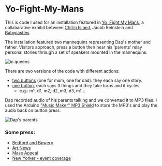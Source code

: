 # Yo-Fight-My-Mans

This is code I used for an installation featured in [Yo, Fight My Mans](http://www.chillinisland.com/yfmm/), a collabarative exhibit between [Chillin Island](http://www.chillinisland.com/), Jacob Reinstein and [Babycastles](http://www.babycastles.com).

The installation featured two mannequins representing Dap's mother and father. Visitors approach, press a button then hear his 'parents' relay personal stories through a set of speakers mounted in the mannequins. 

![in queens](https://drive.google.com/file/d/0B042omrPdFKUVDB0TWJ2c1dibVU/view)

There are two versions of the code with different actions:
* [two buttons](https://github.com/poohlaga/Yo-Fight-My-Mans-/blob/master/2but3phrases) (one for mom, one for dad). they each say one story.
* [one button](https://github.com/poohlaga/Yo-Fight-My-Mans-/blob/master/1but6phrases_QueensMuseum), each says 3 things and they take turns and it cycles 
  * e.g.: m1, d1, m2, d2, m3, d3, m1...
  
Dap recorded audio of his parents talking and we converted it to MP3 files. I used the Arduino ["Music Maker" MP3 Shield](https://www.adafruit.com/product/1788) to store the MP3's and play the audio back on button press.

![Dap's parents](http://www.chillinisland.com/yfmm/yfmm-7.jpg)

### Some press:
* [Bedford and Bowery](http://bedfordandbowery.com/2016/02/ashok-kondabolu-of-das-racist-curates-a-show-inspired-by-things-that-make-him-go-whoa/)
* [Art News](http://www.artnews.com/2016/02/12/gentrifying-fishtanks-indian-television-and-dead-rappers-ashok-dapwell-kondabolu-presents-yo-fight-my-mans-at-babycastles/)
* [Mass Appeal](http://massappeal.com/yo-fight-my-mans-dapwell-chillen-island-baby-castles/)
* [New Yorker - event coverage](http://www.newyorker.com/goings-on-about-town/above-and-beyond/babycastles-gallery)
